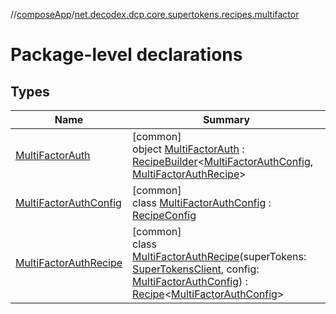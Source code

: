 //[composeApp](../../index.md)/[net.decodex.dcp.core.supertokens.recipes.multifactor](index.md)

# Package-level declarations

## Types

| Name | Summary |
|---|---|
| [MultiFactorAuth](-multi-factor-auth/index.md) | [common]<br>object [MultiFactorAuth](-multi-factor-auth/index.md) : [RecipeBuilder](../net.decodex.dcp.core.supertokens.recipes/-recipe-builder/index.md)&lt;[MultiFactorAuthConfig](-multi-factor-auth-config/index.md), [MultiFactorAuthRecipe](-multi-factor-auth-recipe/index.md)&gt; |
| [MultiFactorAuthConfig](-multi-factor-auth-config/index.md) | [common]<br>class [MultiFactorAuthConfig](-multi-factor-auth-config/index.md) : [RecipeConfig](../net.decodex.dcp.core.supertokens.recipes/-recipe-config/index.md) |
| [MultiFactorAuthRecipe](-multi-factor-auth-recipe/index.md) | [common]<br>class [MultiFactorAuthRecipe](-multi-factor-auth-recipe/index.md)(superTokens: [SuperTokensClient](../net.decodex.dcp.core.supertokens/-super-tokens-client/index.md), config: [MultiFactorAuthConfig](-multi-factor-auth-config/index.md)) : [Recipe](../net.decodex.dcp.core.supertokens.recipes/-recipe/index.md)&lt;[MultiFactorAuthConfig](-multi-factor-auth-config/index.md)&gt; |
